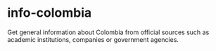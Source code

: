# info-colombia
Get general information about Colombia from official sources such as academic institutions, companies or government agencies.
